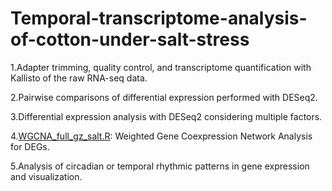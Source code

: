 # Temporal-transcriptome-analysis-of-cotton-under-salt-stress

1.Adapter trimming, quality control, and transcriptome quantification with Kallisto of the raw RNA-seq data.

2.Pairwise comparisons of differential expression performed with DESeq2.

3.Differential expression analysis with DESeq2 considering multiple factors.

4.[WGCNA_full_gz_salt.R](./WGCNA_full_gz_salt.R): Weighted Gene Coexpression Network Analysis for DEGs.

5.Analysis of circadian or temporal rhythmic patterns in gene expression and visualization.
